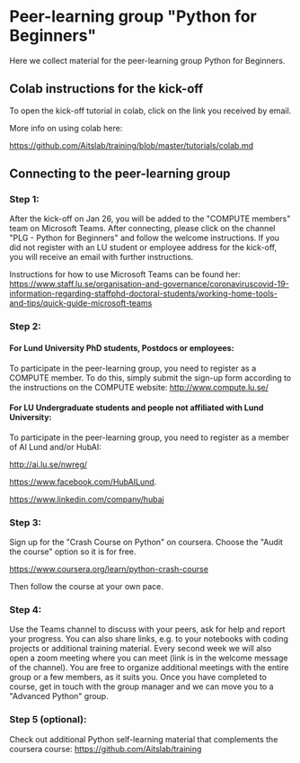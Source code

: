 # Peer-learning group "Python for Beginners"
Here we collect material for the peer-learning group Python for Beginners.

## Colab instructions for the kick-off

To open the kick-off tutorial in colab, click on the link you received by email. 

More info on using colab here:

https://github.com/Aitslab/training/blob/master/tutorials/colab.md

## Connecting to the peer-learning group
### Step 1:
After the kick-off  on Jan 26, you will be added to the "COMPUTE members" team on Microsoft Teams. After connecting, please click on the channel "PLG - Python for Beginners" and follow the welcome instructions. If you did not register with an LU student or employee address for the kick-off, you will receive an email with further instructions. 

Instructions for how to use Microsoft Teams can be found her: https://www.staff.lu.se/organisation-and-governance/coronaviruscovid-19-information-regarding-staffphd-doctoral-students/working-home-tools-and-tips/quick-guide-microsoft-teams

### Step 2:
#### For Lund University PhD students, Postdocs or employees:
To participate in the peer-learning group, you need to register as a COMPUTE member. To do this, simply submit the sign-up form according to the instructions on the COMPUTE website: http://www.compute.lu.se/

#### For LU Undergraduate students and people not affiliated with Lund University:
To participate in the peer-learning group, you need to register as a member of AI Lund and/or HubAI:

http://ai.lu.se/nwreg/

https://www.facebook.com/HubAILund.

https://www.linkedin.com/company/hubai

### Step 3:
Sign up for the "Crash Course on Python" on coursera. Choose the "Audit the course" option so it is for free.

https://www.coursera.org/learn/python-crash-course
 
Then follow the course at your own pace.

### Step 4:
Use the Teams channel to discuss with your peers, ask for help and report your progress. You can also share links, e.g. to your notebooks with coding projects or additional training material. Every second week we will also open a zoom meeting where you can meet (link is in the welcome message of the channel). You are free to organize additional meetings with the entire group or a few members, as it suits you. Once you have completed to course, get in touch with the group manager and we can move you to a "Advanced Python" group.


### Step 5 (optional):
Check out additional Python self-learning material that complements the coursera course: https://github.com/Aitslab/training


